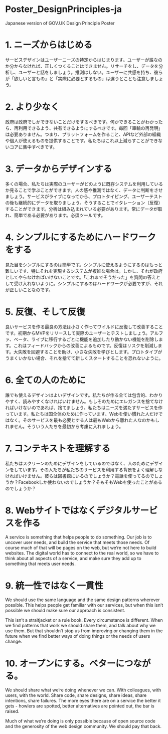 # Poster_DesignPrinciples-ja
Japanese version of GOV.UK Design Principle Poster

# 1. ニーズからはじめる
サービスデザインはユーザーニーズの特定からはじまります。ユーザーが誰なのか分からなければ、正しくつくることはできません。リサーチをし、データを分析し、ユーザーと話をしましょう。推測はしない。ユーザーに共感を持ち、彼らが「欲しいと言もの」と「実際に必要とするもの」は違うとことも注意しましょう。

# 2. より少なく
政府は政府でしかできないことだけをするべきです。何かできることがわかったら、再利用できるよう、共有できるようにするべきです。毎回「車輪の再発明」は必要ありません。つまり、プラットフォームを作ること、APIなど外部の組織や個人が使えるものを提供することです。私たちはこれ以上減らすことができないコアに集中すべきです。

# 3. データからデザインする
多くの場合、私たちは実際のユーザーがどのように既存システムを利用しているか見ることで学ぶことができます。人の感や推測ではなく、データに判断をさせましょう。サービスがライブになってから、プロトタイピング、ユーザーテストの後も継続的にデータを取りましょう。そうすることでイタレーション（反復）することができます。分析は組み込まれている必要があります。常にデータが取れ、簡単である必要があります。必須ツールです。

# 4. シンプルにするためにハードワークをする
見た目をシンプルにするのは簡単です。シンプルに使えるようにするのはもっと難しいです、特にそれを実現するシステムが複雑な場合は。しかし、それが政府としてやらなければいけないことです。「これまでそうだった」を質問の答えとして受け入れないように。シンプルにするのはハードワークが必要ですが、それが正しいことなのです。

# 5. 反復、そして反復
良いサービスを作る最良の方法は小さく作ってワイルドに反復して改善することです。初期からMVPをリリースして実際のユーザーとテストしましょう。アルファ、ベータ、ライブに移行するごとに機能を追加したり動かない機能を削除します。これはフィードバックからの改善によるものです。反復はリスクを削減します。大失敗を回避することを助け、小さな失敗を学びとします。プロトタイプがうまくいかない場合、それを捨てて新しくスタートすることを恐れないように。

# 6. 全ての人のために
誰でも使えるデザインはよいデザインです。私たちが作る全ては包含的、わかりやすく、読みやすくなければいけません。もしそのためにエレガンスを捨てなければいけないのであれば、捨てましょう。私たちはニーズを満たすサービスを作っています。私たちは国全体のために作っています、Webを使い慣れた人だけではなく。そのサービスを最も必要とする人は最もWebから離れた人なのかもしれません。そういう人たちを最初から考慮に入れましょう。

# 7. コンテキストを理解する
私たちはスクリーンのためにデザインをしているのではなく、人のためにデザインをしています。その人たちが私たちのサービスを利用する背景をよく理解しなければいけません。彼らは図書館にいるのでしょうか？電話を使ってるのでしょうか？Facebookしか使わないのでしょうか？そもそもWebを使ったことがあるのでしょうか？

# 8. Webサイトではなくデジタルサービスを作る
A service is something that helps people to do something. Our job is to uncover user needs, and build the service that meets those needs. Of course much of that will be pages on the web, but we’re not here to build websites. The digital world has to connect to the real world, so we have to think about all aspects of a service, and make sure they add up to something that meets user needs.

# 9. 統一性ではなく一貫性
We should use the same language and the same design patterns wherever possible. This helps people get familiar with our services, but when this isn’t possible we should make sure our approach is consistent.

This isn’t a straitjacket or a rule book. Every circumstance is different. When we find patterns that work we should share them, and talk about why we use them. But that shouldn’t stop us from improving or changing them in the future when we find better ways of doing things or the needs of users change.

# 10. オープンにする。ベターにつながる。
We should share what we’re doing whenever we can. With colleagues, with users, with the world. Share code, share designs, share ideas, share intentions, share failures. The more eyes there are on a service the better it gets - howlers are spotted, better alternatives are pointed out, the bar is raised.

Much of what we’re doing is only possible because of open source code and the generosity of the web design community. We should pay that back.
